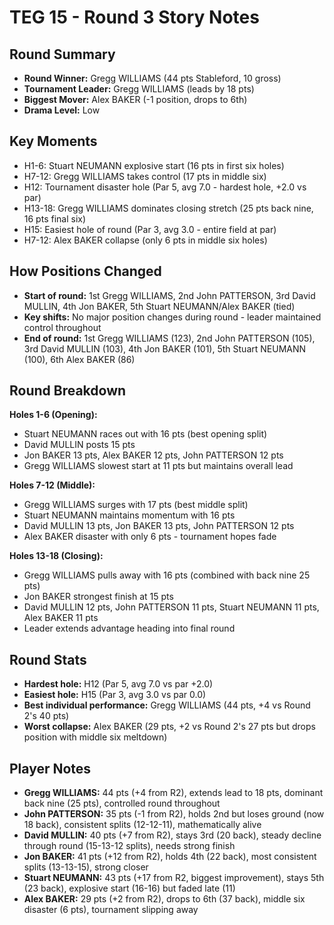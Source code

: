 # TEG 15 - Round 3 Story Notes

## Round Summary
- **Round Winner:** Gregg WILLIAMS (44 pts Stableford, 10 gross)
- **Tournament Leader:** Gregg WILLIAMS (leads by 18 pts)
- **Biggest Mover:** Alex BAKER (-1 position, drops to 6th)
- **Drama Level:** Low

## Key Moments
- H1-6: Stuart NEUMANN explosive start (16 pts in first six holes)
- H7-12: Gregg WILLIAMS takes control (17 pts in middle six)
- H12: Tournament disaster hole (Par 5, avg 7.0 - hardest hole, +2.0 vs par)
- H13-18: Gregg WILLIAMS dominates closing stretch (25 pts back nine, 16 pts final six)
- H15: Easiest hole of round (Par 3, avg 3.0 - entire field at par)
- H7-12: Alex BAKER collapse (only 6 pts in middle six holes)

## How Positions Changed
- **Start of round:** 1st Gregg WILLIAMS, 2nd John PATTERSON, 3rd David MULLIN, 4th Jon BAKER, 5th Stuart NEUMANN/Alex BAKER (tied)
- **Key shifts:** No major position changes during round - leader maintained control throughout
- **End of round:** 1st Gregg WILLIAMS (123), 2nd John PATTERSON (105), 3rd David MULLIN (103), 4th Jon BAKER (101), 5th Stuart NEUMANN (100), 6th Alex BAKER (86)

## Round Breakdown
**Holes 1-6 (Opening):**
- Stuart NEUMANN races out with 16 pts (best opening split)
- David MULLIN posts 15 pts
- Jon BAKER 13 pts, Alex BAKER 12 pts, John PATTERSON 12 pts
- Gregg WILLIAMS slowest start at 11 pts but maintains overall lead

**Holes 7-12 (Middle):**
- Gregg WILLIAMS surges with 17 pts (best middle split)
- Stuart NEUMANN maintains momentum with 16 pts
- David MULLIN 13 pts, Jon BAKER 13 pts, John PATTERSON 12 pts
- Alex BAKER disaster with only 6 pts - tournament hopes fade

**Holes 13-18 (Closing):**
- Gregg WILLIAMS pulls away with 16 pts (combined with back nine 25 pts)
- Jon BAKER strongest finish at 15 pts
- David MULLIN 12 pts, John PATTERSON 11 pts, Stuart NEUMANN 11 pts, Alex BAKER 11 pts
- Leader extends advantage heading into final round

## Round Stats
- **Hardest hole:** H12 (Par 5, avg 7.0 vs par +2.0)
- **Easiest hole:** H15 (Par 3, avg 3.0 vs par 0.0)
- **Best individual performance:** Gregg WILLIAMS (44 pts, +4 vs Round 2's 40 pts)
- **Worst collapse:** Alex BAKER (29 pts, +2 vs Round 2's 27 pts but drops position with middle six meltdown)

## Player Notes
- **Gregg WILLIAMS:** 44 pts (+4 from R2), extends lead to 18 pts, dominant back nine (25 pts), controlled round throughout
- **John PATTERSON:** 35 pts (-1 from R2), holds 2nd but loses ground (now 18 back), consistent splits (12-12-11), mathematically alive
- **David MULLIN:** 40 pts (+7 from R2), stays 3rd (20 back), steady decline through round (15-13-12 splits), needs strong finish
- **Jon BAKER:** 41 pts (+12 from R2), holds 4th (22 back), most consistent splits (13-13-15), strong closer
- **Stuart NEUMANN:** 43 pts (+17 from R2, biggest improvement), stays 5th (23 back), explosive start (16-16) but faded late (11)
- **Alex BAKER:** 29 pts (+2 from R2), drops to 6th (37 back), middle six disaster (6 pts), tournament slipping away


